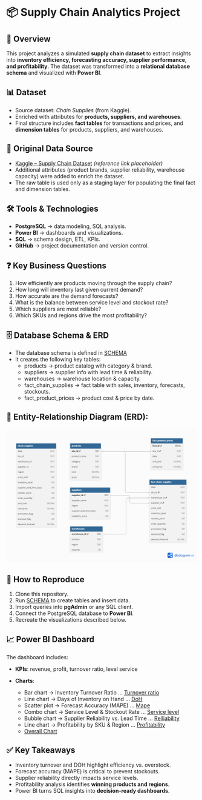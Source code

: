# 📦 Supply Chain Analytics Project

## 📌 Overview

This project analyzes a simulated **supply chain dataset** to extract insights into **inventory efficiency, forecasting accuracy, supplier performance, and profitability**. The dataset was transformed into a **relational database schema** and visualized with **Power BI**.

## 📊 Dataset

* Source dataset: *Chain Supplies* (from Kaggle).
* Enriched with attributes for **products, suppliers, and warehouses**.
* Final structure includes **fact tables** for transactions and prices, and **dimension tables** for products, suppliers, and warehouses.

## 📌 Original Data Source

* [Kaggle – Supply Chain Dataset](https://www.kaggle.com/) *(reference link placeholder)*
* Additional attributes (product brands, supplier reliability, warehouse capacity) were added to enrich the dataset.
* The raw table is used only as a staging layer for populating the final fact and dimension tables.

## 🛠️ Tools & Technologies

* **PostgreSQL** → data modeling, SQL analysis.
* **Power BI** → dashboards and visualizations.
* **SQL** → schema design, ETL, KPIs.
* **GitHub** → project documentation and version control.

## ❓ Key Business Questions

1. How efficiently are products moving through the supply chain?
2. How long will inventory last given current demand?
3. How accurate are the demand forecasts?
4. What is the balance between service level and stockout rate?
5. Which suppliers are most reliable?
6. Which SKUs and regions drive the most profitability?

## 🗄 Database Schema & ERD

- The database schema is defined in [SCHEMA](sql/SCHEMA.sql)
- It creates the following key tables:
  * products → product catalog with category & brand.
  * suppliers → supplier info with lead time & reliability.
  * warehouses → warehouse location & capacity.
  * fact_chain_supplies → fact table with sales, inventory, forecasts, stockouts.
  * fact_product_prices → product cost & price by date.

## 📌 Entity-Relationship Diagram (ERD):

![ERD](docs/ERD.png)

## 🔄 How to Reproduce

1. Clone this repository.
2. Run [SCHEMA](sql/SCHEMA.sql) to create tables and insert data.
3. Import queries into **pgAdmin** or any SQL client.
4. Connect the PostgreSQL database to **Power BI**.
5. Recreate the visualizations described below.

## 📈 Power BI Dashboard

The dashboard includes:

* **KPIs**: revenue, profit, turnover ratio, level service
* **Charts**:

  * Bar chart → Inventory Turnover Ratio ... [Turnover ratio](images/BI_1_turnover_ratio.png)
  * Line chart → Days of Inventory on Hand ... [DoH](images/BI_2_doh.png)
  * Scatter plot → Forecast Accuracy (MAPE) ... [Mape](images/BI_3_mape.png)
  * Combo chart → Service Level & Stockout Rate ... [Service level](images/BI_4_service.png)
  * Bubble chart → Supplier Reliability vs. Lead Time ... [Relliability](images/BI_5_reliability.png)
  * Line chart → Profitability by SKU & Region ... [Profitability](images/BI_6_profitability.png)
  * [Overall Chart](images/Overall_chart.png)

## ✅ Key Takeaways

* Inventory turnover and DOH highlight efficiency vs. overstock.
* Forecast accuracy (MAPE) is critical to prevent stockouts.
* Supplier reliability directly impacts service levels.
* Profitability analysis identifies **winning products and regions**.
* Power BI turns SQL insights into **decision-ready dashboards**.
